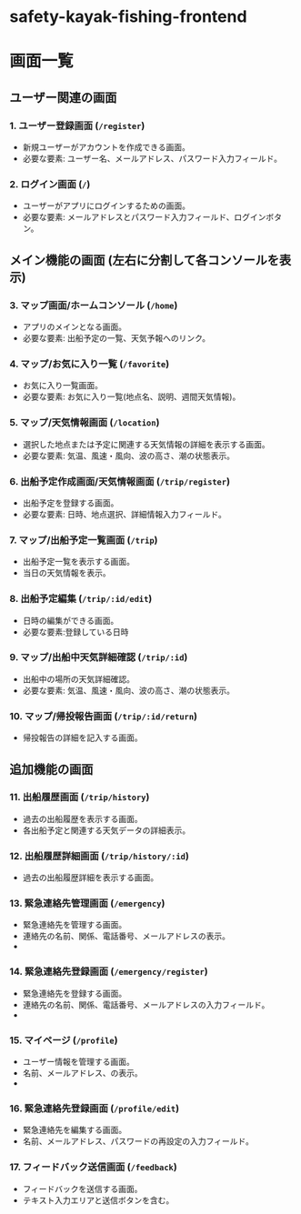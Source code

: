 # safety-kayak-fishing-frontend

# 画面一覧

## ユーザー関連の画面

### 1. ユーザー登録画面 (`/register`)

- 新規ユーザーがアカウントを作成できる画面。
- 必要な要素: ユーザー名、メールアドレス、パスワード入力フィールド。

### 2. ログイン画面 (`/`)

- ユーザーがアプリにログインするための画面。
- 必要な要素: メールアドレスとパスワード入力フィールド、ログインボタン。

## メイン機能の画面 (左右に分割して各コンソールを表示)

### 3. マップ画面/ホームコンソール (`/home`)

- アプリのメインとなる画面。
- 必要な要素: 出船予定の一覧、天気予報へのリンク。

### 4. マップ/お気に入り一覧 (`/favorite`)

- お気に入り一覧画面。
- 必要な要素: お気に入り一覧(地点名、説明、週間天気情報)。

### 5. マップ/天気情報画面 (`/location`)

- 選択した地点または予定に関連する天気情報の詳細を表示する画面。
- 必要な要素: 気温、風速・風向、波の高さ、潮の状態表示。

### 6. 出船予定作成画面/天気情報画面 (`/trip/register`)

- 出船予定を登録する画面。
- 必要な要素: 日時、地点選択、詳細情報入力フィールド。

### 7. マップ/出船予定一覧画面 (`/trip`)

- 出船予定一覧を表示する画面。
- 当日の天気情報を表示。

### 8. 出船予定編集 (`/trip/:id/edit`)

- 日時の編集ができる画面。
- 必要な要素:登録している日時

### 9. マップ/出船中天気詳細確認 (`/trip/:id`)

- 出船中の場所の天気詳細確認。
- 必要な要素: 気温、風速・風向、波の高さ、潮の状態表示。

### 10. マップ/帰投報告画面 (`/trip/:id/return`)

- 帰投報告の詳細を記入する画面。

## 追加機能の画面

### 11. 出船履歴画面 (`/trip/history`)

- 過去の出船履歴を表示する画面。
- 各出船予定と関連する天気データの詳細表示。

### 12. 出船履歴詳細画面 (`/trip/history/:id`)

- 過去の出船履歴詳細を表示する画面。

### 13. 緊急連絡先管理画面 (`/emergency`)

- 緊急連絡先を管理する画面。
- 連絡先の名前、関係、電話番号、メールアドレスの表示。
-

### 14. 緊急連絡先登録画面 (`/emergency/register`)

- 緊急連絡先を登録する画面。
- 連絡先の名前、関係、電話番号、メールアドレスの入力フィールド。
-

### 15. マイページ (`/profile`)

- ユーザー情報を管理する画面。
- 名前、メールアドレス、の表示。
-

### 16. 緊急連絡先登録画面 (`/profile/edit`)

- 緊急連絡先を編集する画面。
- 名前、メールアドレス、パスワードの再設定の入力フィールド。

### 17. フィードバック送信画面 (`/feedback`)

- フィードバックを送信する画面。
- テキスト入力エリアと送信ボタンを含む。
